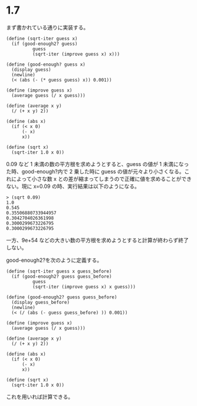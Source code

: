 # 1.7

まず書かれている通りに実装する。

```racket
(define (sqrt-iter guess x)
  (if (good-enough2? guess)
          guess
          (sqrt-iter (improve guess x) x)))

(define (good-enough? guess x)
  (display guess)
  (newline)
  (< (abs (- (* guess guess) x)) 0.001))

(define (improve guess x)
  (average guess (/ x guess)))

(define (average x y)
  (/ (+ x y) 2))

(define (abs x)
  (if (< x 0)
      (- x)
      x))

(define (sqrt x)
  (sqrt-iter 1.0 x 0))
```

0.09 など 1 未満の数の平方根を求めようとすると、guess の値が 1 未満になった時、good-enough?内で 2 乗した時に guess の値が元々より小さくなる。これによって小さな数 x との差が縮まってしまうので正確に値を求めることができない。現に x=0.09 の時、実行結果は以下のようになる。

```racket
> (sqrt 0.09)
1.0
0.545
0.35506880733944957
0.3042704026361998
0.3000299673226795
0.3000299673226795
```

一方、9e+54 などの大きい数の平方根を求めようとすると計算が終わらず終了しない。

good-enough2?を次のように定義する。

```racket
(define (sqrt-iter guess x guess_before)
  (if (good-enough2? guess guess_before)
          guess
          (sqrt-iter (improve guess x) x guess)))

(define (good-enough2? guess guess_before)
  (display guess_before)
  (newline)
  (< (/ (abs (- guess guess_before) )) 0.001))

(define (improve guess x)
  (average guess (/ x guess)))

(define (average x y)
  (/ (+ x y) 2))

(define (abs x)
  (if (< x 0)
      (- x)
      x))

(define (sqrt x)
  (sqrt-iter 1.0 x 0))
```

これを用いれば計算できる。
